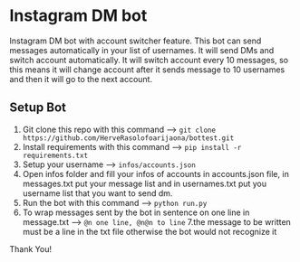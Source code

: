 # Instagram DM bot

Instagram DM bot with account switcher feature. This bot can send messages automatically in your list of usernames.
It will send DMs and switch account automatically. It will switch account every 10 messages, so this means it will
change account after it sends message to 10 usernames and then it will go to the next account.

## Setup Bot

1.  Git clone this repo with this command --> `git clone https://github.com/HerveRasolofoarijaona/bottest.git`
2.  Install requirements with this command --> `pip install -r requirements.txt`
3.  Setup your username --> `infos/accounts.json`
4.  Open infos folder and fill your infos of accounts in accounts.json file, in messages.txt put your message list and
    in usernames.txt put you username list that you want to send dm.
5.  Run the bot with this command --> `python run.py`
6.  To wrap messages sent by the bot in sentence on one line in message.txt --> `@n one line, @n@n to line` 
7.the message to be written must be a line in the txt file otherwise the bot would not recognize it


Thank You!

